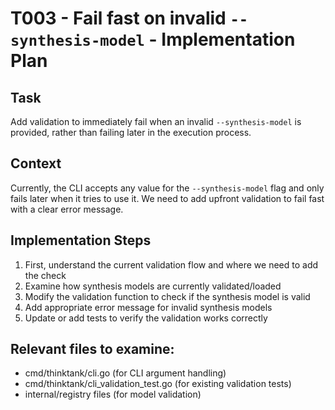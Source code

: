 # T003 - Fail fast on invalid `--synthesis-model` - Implementation Plan

## Task
Add validation to immediately fail when an invalid `--synthesis-model` is provided, rather than failing later in the execution process.

## Context
Currently, the CLI accepts any value for the `--synthesis-model` flag and only fails later when it tries to use it. We need to add upfront validation to fail fast with a clear error message.

## Implementation Steps

1. First, understand the current validation flow and where we need to add the check
2. Examine how synthesis models are currently validated/loaded
3. Modify the validation function to check if the synthesis model is valid
4. Add appropriate error message for invalid synthesis models
5. Update or add tests to verify the validation works correctly

## Relevant files to examine:
- cmd/thinktank/cli.go (for CLI argument handling)
- cmd/thinktank/cli_validation_test.go (for existing validation tests)
- internal/registry files (for model validation)
